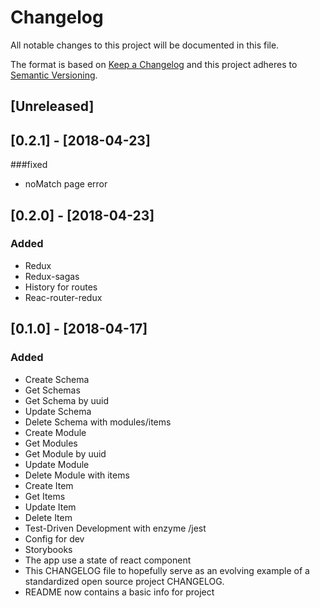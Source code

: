 # Changelog
All notable changes to this project will be documented in this file.

The format is based on [Keep a Changelog](http://keepachangelog.com/en/1.0.0/)
and this project adheres to [Semantic Versioning](http://semver.org/spec/v2.0.0.html).

## [Unreleased]

## [0.2.1] - [2018-04-23]
###fixed
- noMatch page error

## [0.2.0] - [2018-04-23]
### Added
- Redux
- Redux-sagas
- History for routes
- Reac-router-redux

## [0.1.0] - [2018-04-17]
### Added
- Create Schema
- Get Schemas
- Get Schema by uuid
- Update Schema
- Delete Schema with modules/items
- Create Module
- Get Modules
- Get Module by uuid
- Update Module
- Delete Module with items
- Create Item
- Get Items
- Update Item
- Delete Item
- Test-Driven Development with enzyme /jest
- Config for dev
- Storybooks
- The app use a state of react component
- This CHANGELOG file to hopefully serve as an evolving example of a standardized open source project CHANGELOG.
- README now contains a basic info for project
